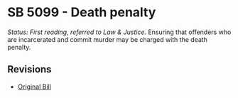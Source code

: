 # SB 5099 - Death penalty
*Status: First reading, referred to Law & Justice.*
Ensuring that offenders who are incarcerated and commit murder may be charged with the death penalty.

## Revisions
* [Original Bill](1/)